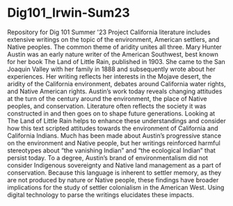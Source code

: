 # Dig101_Irwin-Sum23
Repository for Dig 101 Summer '23 Project
California literature includes extensive writings on the topic of the environment, American settlers, and Native peoples. The common theme of aridity unites all three. Mary Hunter Austin was an early nature writer of the American Southwest, best known for her book The Land of Little Rain, published in 1903. She came to the San Joaquin Valley with her family in 1888 and subsequently wrote about her experiences. Her writing reflects her interests in the Mojave desert, the aridity of the California environment, debates around California water rights, and Native American rights. Austin’s work today reveals changing attitudes at the turn of the century around the environment, the place of Native peoples, and conservation. Literature often reflects the society it was constructed in and then goes on to shape future generations. Looking at The Land of Little Rain helps to enhance these understandings and consider how this text scripted attitudes towards the environment of California and California Indians. Much has been made about Austin’s progressive stance on the environment and Native people, but her writings reinforced harmful stereotypes about “the vanishing Indian” and “the ecological Indian” that persist today. To a degree, Austin’s brand of environmentalism did not consider Indigenous sovereignty and Native land management as a part of conservation. Because this language is inherent to settler memory, as they are not produced by nature or Native people, these findings have broader implications for the study of settler colonialism in the American West. Using digital technology to parse the writings elucidates these impacts.
